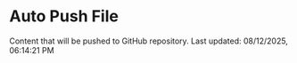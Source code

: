 # Auto Push File

Content that will be pushed to GitHub repository.
Last updated: 08/12/2025, 06:14:21 PM